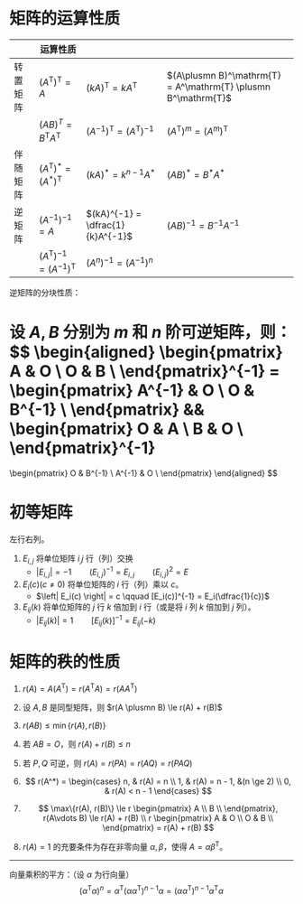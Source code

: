 # 矩阵的运算性质
|          | 运算性质                                    |                                             |                                                               |
| -------- | ------------------------------------------- | ------------------------------------------- | ------------------------------------------------------------- |
| 转置矩阵 | $(A^\mathrm{T})^\mathrm{T} = A$             | $(kA)^\mathrm{T} = kA^\mathrm{T}$           | $(A\plusmn B)^\mathrm{T} = A^\mathrm{T} \plusmn B^\mathrm{T}$ |
|          | $(AB)^T = B^\mathrm{T}A^\mathrm{T}$         | $(A^{-1})^\mathrm{T} = (A^\mathrm{T})^{-1}$ | $(A^\mathrm{T})^{m} = (A^{m})^\mathrm{T}$                     |
| 伴随矩阵 | $(A^\mathrm{T})^* = (A^*)^\mathrm{T}$       | $(kA)^* = k^{n - 1}A^*$                     | $(AB)^* = B^*A^*$                                             |
| 逆矩阵   | $(A^{-1})^{-1} = A$                         | $(kA)^{-1} = \dfrac{1}{k}A^{-1}$            | $(AB)^{-1} = B^{-1}A^{-1}$                                    |
|          | $(A^\mathrm{T})^{-1} = (A^{-1})^\mathrm{T}$ | $(A^{n})^{-1} = (A^{-1})^{n}$               |

逆矩阵的分块性质：

设 $A,B$ 分别为 $m$ 和 $n$ 阶可逆矩阵，则：
   $$
   \begin{aligned}
   \begin{pmatrix}
   A & O \\ 
   O & B \\ 
   \end{pmatrix}^{-1} = 
   \begin{pmatrix}
   A^{-1} & O \\ 
   O & B^{-1} \\ 
   \end{pmatrix} &&
   \begin{pmatrix}
   O & A \\ 
   B & O \\ 
   \end{pmatrix}^{-1}
   =
   \begin{pmatrix}
   O & B^{-1} \\ 
   A^{-1} & O \\ 
   \end{pmatrix}
   \end{aligned}
   $$
   

# 初等矩阵
左行右列。
1. $E_{i, j}$ 将单位矩阵 $i_,j$ 行（列）交换
   - $\left| E_{i,j} \right| =-1 \qquad (E_{i,j})^{-1} = E_{i,j} \qquad(E_{i,j})^{2} = E$
2. $E_i(c)(c \ne 0)$ 将单位矩阵的 $i$ 行（列）乘以 $c$。 
   - $\left| E_i(c) \right| = c \qquad [E_i(c)]^{-1} = E_i(\dfrac{1}{c})$ 
3. $E_{ij}(k)$ 将单位矩阵的 $j$ 行 $k$ 倍加到 $i$ 行（或是将 $i$ 列 $k$ 倍加到 $j$ 列）。
   - $\left| E_{ij}(k) \right| = 1 \qquad [E_{ij}(k)]^{-1} = E_{ij}(-k)$ 

# 矩阵的秩的性质

1. $r(A) = A(A^\mathrm{T}) = r(A^\mathrm{T}A) = r(AA^\mathrm{T})$
2. 设 $A,B$ 是同型矩阵，则 $r(A \plusmn B) \le r(A) + r(B)$  
3. $r(AB) \le \min\{r(A), r(B)\}$
4. 若 $AB = O$，则 $r(A) + r(B) \le n$
5. 若 $P,Q$ 可逆，则 $r(A) = r(PA) = r(AQ) = r(PAQ)$
6. $$
r(A^*) = 
\begin{cases}
    n, & r(A) = n \\
    1, & r(A) = n - 1, &(n \ge 2) \\
    0, & r(A) < n - 1
\end{cases}
$$
  
7. $$
\max\{r(A), r(B)\} \le 
r \begin{pmatrix}
A \\ 
B \\ 
\end{pmatrix},
r(A\vdots B) \le r(A) + r(B) \\
r \begin{pmatrix}
A & O \\ 
O & B \\ 
\end{pmatrix} = r(A) + r(B)
$$
8. $r(A) = 1$ 的充要条件为存在非零向量 $\alpha,\beta$，使得 $A = \alpha\beta^\mathrm{T}$。

---
向量乘积的平方：（设 $\alpha$ 为行向量）
$$
(\alpha^\mathrm{T} \alpha)^n = \alpha^\mathrm{T} (\alpha \alpha^\mathrm{T})^{n - 1} \alpha = (\alpha \alpha^\mathrm{T})^{n - 1} \alpha ^\mathrm{T} \alpha
$$

